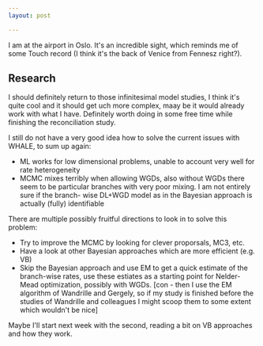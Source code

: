 ```yaml
---
layout: post 

---
```


I am at the airport in Oslo. It's an incredible sight, which reminds me of some Touch
record (I think it's the back of Venice from Fennesz right?). 

## Research

I should definitely return to those infinitesimal model studies, I think it's quite 
cool and it should get uch more complex, maay be it would already work with what I 
have. Definitely worth doing in some free time while finishing the reconciliation
study.

I still do not have a very good idea how to solve the current issues with WHALE, to 
sum up again:

- ML works for low dimensional problems, unable to account very well for rate
  heterogeneity 
- MCMC mixes terribly when allowing WGDs, also without WGDs there seem to be 
  particular branches with very poor mixing.  I am not entirely sure if the branch-
  wise DL+WGD model as in the Bayesian approach is actually (fully) identifiable

There are multiple possibly fruitful directions to look in to solve this problem:

- Try to improve the MCMC by looking for clever proporsals, MC3, etc.
- Have a look at other Bayesian approaches which are more efficient (e.g. VB)
- Skip the Bayesian approach and use EM to get a quick estimate of the branch-wise 
  rates, use these estiates as a starting point for Nelder-Mead optimization, 
  possibly with WGDs. [con - then I use the EM algorithm of Wandrille and Gergely, 
  so if my study is finished before the studies of Wandrille and colleagues I might
  scoop them to some extent which wouldn't be nice]

Maybe I'll start next week with the second, reading a bit on VB approaches and how 
they work.
